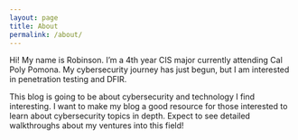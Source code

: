 ```yaml
---
layout: page
title: About
permalink: /about/
---
```


Hi! My name is Robinson. I’m a 4th year CIS major currently attending Cal Poly Pomona. My cybersecurity journey has just begun, but I am interested in penetration testing and DFIR.

This blog is going to be about cybersecurity and technology I find interesting. I want to make my blog a good resource for those interested to learn about cybersecurity topics in depth. Expect to see detailed walkthroughs about my ventures into this field!

